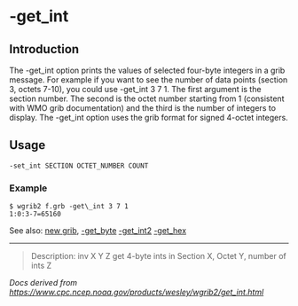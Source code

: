 # -get_int

## Introduction

The -get_int option prints the values of
selected four-byte integers in a grib message. For example if you want to
see the number of data points (section 3, octets 7-10), you could
use -get_int 3 7 1. The first argument
is the section number. The second is the octet number starting
from 1 (consistent with WMO grib documentation) and the third is the number
of integers to display. The -get_int option uses
the grib format for signed 4-octet integers.

## Usage

```
-set_int SECTION OCTET_NUMBER COUNT
```

### Example

```
$ wgrib2 f.grb -get\_int 3 7 1
1:0:3-7=65160
```

See also:
[new grib](new_grib.md),
[-get_byte](get_byte.md)
[-get_int2](get_int2.md)
[-get_hex](get_hex.md)

---

> Description: inv X Y Z get 4-byte ints in Section X, Octet Y, number of ints Z

_Docs derived from <https://www.cpc.ncep.noaa.gov/products/wesley/wgrib2/get_int.html>_
